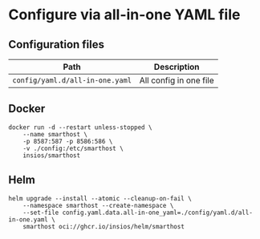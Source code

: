 # Configure via all-in-one YAML file

## Configuration files

| Path                              | Description                   |
| --------------------------------- | ----------------------------- |
| `config/yaml.d/all-in-one.yaml`   | All config in one file        |

## Docker

```shell
docker run -d --restart unless-stopped \
    --name smarthost \
    -p 8587:587 -p 8586:586 \
    -v ./config:/etc/smarthost \
    insios/smarthost
```

## Helm

```shell
helm upgrade --install --atomic --cleanup-on-fail \
    --namespace smarthost --create-namespace \
    --set-file config.yaml.data.all-in-one_yaml=./config/yaml.d/all-in-one.yaml \
    smarthost oci://ghcr.io/insios/helm/smarthost
```
